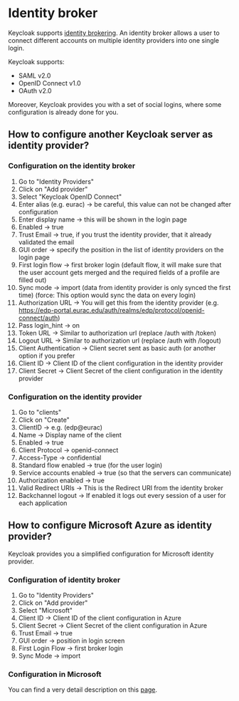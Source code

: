 Identity broker
==================

Keycloak supports [identity brokering](https://www.keycloak.org/docs/latest/server_admin/index.html#_identity_broker). An identity broker allows a user to connect different accounts on multiple identity providers into one single login.

Keycloak supports:
- SAML v2.0
- OpenID Connect v1.0
- OAuth v2.0

Moreover, Keycloak provides you with a set of social logins, where some configuration is already done for you.

## How to configure another Keycloak server as identity provider?

### Configuration on the identity broker

1. Go to "Identity Providers"
2. Click on "Add provider"
3. Select "Keycloak OpenID Connect"
4. Enter alias (e.g. eurac) -> be careful, this value can not be changed after configuration
5. Enter display name -> this will be shown in the login page
6. Enabled -> true
7. Trust Email -> true, if you trust the identity provider, that it already validated the email
8. GUI order -> specify the position in the list of identity providers on the login page
9. First login flow -> first broker login (default flow, it will make sure that the user account gets merged and the required fields of a profile are filled out)
10. Sync mode -> import (data from identity provider is only synced the first time) (force: This option would sync the data on every login)
11. Authorization URL -> You will get this from the identity provider (e.g. https://edp-portal.eurac.edu/auth/realms/edp/protocol/openid-connect/auth)
12. Pass login_hint -> on
13. Token URL -> Similar to authorization url (replace /auth with /token)
14. Logout URL -> Similar to authorization url (replace /auth with /logout)
15. Client Authentication -> Client secret sent as basic auth (or another option if you prefer
16. Client ID -> Client ID of the client configuration in the identity provider 
17. Client Secret -> Client Secret of the client configuration in the identity provider

### Configuration on the identity provider

1. Go to "clients"
2. Click on "Create"
3. ClientID -> e.g. (edp@eurac)
4. Name -> Display name of the client
5. Enabled -> true
6. Client Protocol -> openid-connect
7. Access-Type -> confidential
8. Standard flow enabled -> true (for the user login)
9. Service accounts enabled -> true (so that the servers can communicate)
10. Authorization enabled -> true
11. Valid Redirect URIs -> This is the Redirect URI from the identity broker
12. Backchannel logout -> If enabled it logs out every session of a user for each application

## How to configure Microsoft Azure as identity provider?

Keycloak provides you a simplified configuration for Microsoft identity provider.

### Configuration of identity broker

1. Go to "Identity Providers"
2. Click on "Add provider"
3. Select "Microsoft"
4. Client ID -> Client ID of the client configuration in Azure 
5. Client Secret -> Client Secret of the client configuration in Azure
6. Trust Email -> true
7. GUI order -> position in login screen
8. First Login Flow -> first broker login
9. Sync Mode -> import

### Configuration in Microsoft

You can find a very detail description on this [page](https://documentation.avaya.com/de-DE/bundle/AdministeringAvayaDeviceServices_R8.0.2/page/Office_365_Oauth2_configuration_checklist.html).
